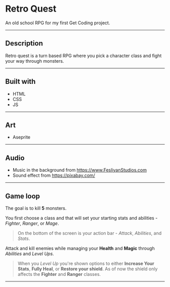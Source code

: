 # Retro Quest
An old school RPG for my first Get Coding project.

---
## Description
Retro quest is a turn based RPG where you pick a character class and fight your way through monsters.

---
## Built with
- HTML
- CSS
- JS

---
## Art
- Aseprite

---
## Audio
- Music in the background from https://www.FesliyanStudios.com
- Sound effect from https://pixabay.com/

---
## Game loop
The goal is to kill **5** monsters.

You first choose a class and that will set your starting stats and abilities - *Fighter*, *Ranger*, or *Mage*.
> On the bottom of the screen is your action bar - *Attack*, *Abilities*, and *Stats*.

Attack and kill enemies while managing your **Health** and **Magic** through *Abilities* and *Level Ups*.
> When you *Level Up* you're shown options to either **Increase Your Stats**, **Fully Heal**, or **Restore your shield**.
> As of now the shield only affects the **Fighter** and **Ranger** classes.

---
